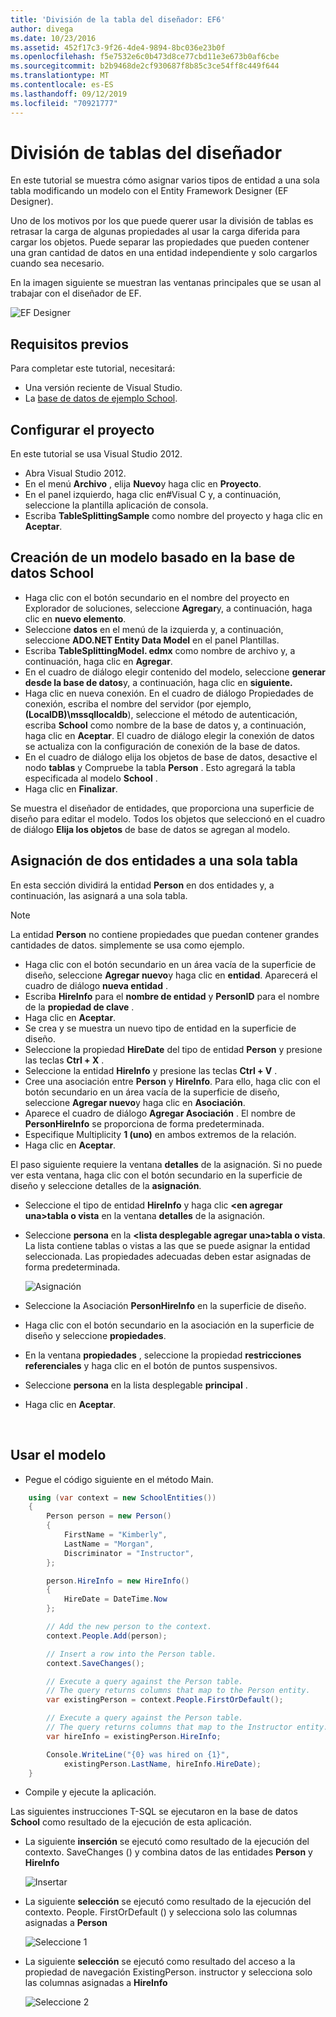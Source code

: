 ```yaml
---
title: 'División de la tabla del diseñador: EF6'
author: divega
ms.date: 10/23/2016
ms.assetid: 452f17c3-9f26-4de4-9894-8bc036e23b0f
ms.openlocfilehash: f5e7532e6c0b473d8ce77cbd11e3e673b0af6cbe
ms.sourcegitcommit: b2b9468de2cf930687f8b85c3ce54ff8c449f644
ms.translationtype: MT
ms.contentlocale: es-ES
ms.lasthandoff: 09/12/2019
ms.locfileid: "70921777"
---
```

# <a name="designer-table-splitting"></a>División de tablas del diseñador
En este tutorial se muestra cómo asignar varios tipos de entidad a una sola tabla modificando un modelo con el Entity Framework Designer (EF Designer).

Uno de los motivos por los que puede querer usar la división de tablas es retrasar la carga de algunas propiedades al usar la carga diferida para cargar los objetos. Puede separar las propiedades que pueden contener una gran cantidad de datos en una entidad independiente y solo cargarlos cuando sea necesario.

En la imagen siguiente se muestran las ventanas principales que se usan al trabajar con el diseñador de EF.

![EF Designer](~/ef6/media/efdesigner.png)

## <a name="prerequisites"></a>Requisitos previos

Para completar este tutorial, necesitará:

- Una versión reciente de Visual Studio.
- La [base de datos de ejemplo School](~/ef6/resources/school-database.md).

## <a name="set-up-the-project"></a>Configurar el proyecto

En este tutorial se usa Visual Studio 2012.

-   Abra Visual Studio 2012.
-   En el menú **Archivo** , elija **Nuevo**y haga clic en **Proyecto**.
-   En el panel izquierdo, haga clic en\#Visual C y, a continuación, seleccione la plantilla aplicación de consola.
-   Escriba **TableSplittingSample** como nombre del proyecto y haga clic en **Aceptar**.

## <a name="create-a-model-based-on-the-school-database"></a>Creación de un modelo basado en la base de datos School

-   Haga clic con el botón secundario en el nombre del proyecto en Explorador de soluciones, seleccione **Agregar**y, a continuación, haga clic en **nuevo elemento**.
-   Seleccione **datos** en el menú de la izquierda y, a continuación, seleccione **ADO.NET Entity Data Model** en el panel Plantillas.
-   Escriba **TableSplittingModel. edmx** como nombre de archivo y, a continuación, haga clic en **Agregar**.
-   En el cuadro de diálogo elegir contenido del modelo, seleccione **generar desde la base de datos**y, a continuación, haga clic en **siguiente.**
-   Haga clic en nueva conexión. En el cuadro de diálogo Propiedades de conexión, escriba el nombre del servidor (por ejemplo, **(LocalDB)\\mssqllocaldb**), seleccione el método de autenticación, escriba **School** como nombre de la base de datos y, a continuación, haga clic en **Aceptar**.
    El cuadro de diálogo elegir la conexión de datos se actualiza con la configuración de conexión de la base de datos.
-   En el cuadro de diálogo elija los objetos de base de datos, desactive el nodo **tablas** y Compruebe la tabla **Person** . Esto agregará la tabla especificada al modelo **School** .
-   Haga clic en **Finalizar**.

Se muestra el diseñador de entidades, que proporciona una superficie de diseño para editar el modelo. Todos los objetos que seleccionó en el cuadro de diálogo **Elija los objetos** de base de datos se agregan al modelo.

## <a name="map-two-entities-to-a-single-table"></a>Asignación de dos entidades a una sola tabla

En esta sección dividirá la entidad **Person** en dos entidades y, a continuación, las asignará a una sola tabla.

> [!NOTE]
> La entidad **Person** no contiene propiedades que puedan contener grandes cantidades de datos. simplemente se usa como ejemplo.

-   Haga clic con el botón secundario en un área vacía de la superficie de diseño, seleccione **Agregar nuevo**y haga clic en **entidad**.
    Aparecerá el cuadro de diálogo **nueva entidad** .
-   Escriba **HireInfo** para el **nombre de entidad** y **PersonID** para el nombre de la **propiedad de clave** .
-   Haga clic en **Aceptar**.
-   Se crea y se muestra un nuevo tipo de entidad en la superficie de diseño.
-   Seleccione la propiedad **HireDate** del tipo de entidad **Person** y presione las teclas **Ctrl + X** .
-   Seleccione la entidad **HireInfo** y presione las teclas **Ctrl + V** .
-   Cree una asociación entre **Person** y **HireInfo**. Para ello, haga clic con el botón secundario en un área vacía de la superficie de diseño, seleccione **Agregar nuevo**y haga clic en **Asociación**.
-   Aparece el cuadro de diálogo **Agregar Asociación** . El nombre de **PersonHireInfo** se proporciona de forma predeterminada.
-   Especifique Multiplicity **1 (uno)** en ambos extremos de la relación.
-   Haga clic en **Aceptar**.

El paso siguiente requiere la ventana **detalles** de la asignación. Si no puede ver esta ventana, haga clic con el botón secundario en la superficie de diseño y seleccione detalles de la **asignación**.

-   Seleccione el tipo de entidad **HireInfo** y haga clic **&lt;en agregar una&gt;tabla o vista** en la ventana **detalles** de la asignación.
-   Seleccione **persona** en la  **&lt;lista desplegable agregar una&gt;tabla o vista**. La lista contiene tablas o vistas a las que se puede asignar la entidad seleccionada.
    Las propiedades adecuadas deben estar asignadas de forma predeterminada.

    ![Asignación](~/ef6/media/mapping.png)

-   Seleccione la Asociación **PersonHireInfo** en la superficie de diseño.
-   Haga clic con el botón secundario en la asociación en la superficie de diseño y seleccione **propiedades**.
-   En la ventana **propiedades** , seleccione la propiedad **restricciones referenciales** y haga clic en el botón de puntos suspensivos.
-   Seleccione **persona** en la lista desplegable **principal** .
-   Haga clic en **Aceptar**.

 

## <a name="use-the-model"></a>Usar el modelo

-   Pegue el código siguiente en el método Main.

``` csharp
    using (var context = new SchoolEntities())
    {
        Person person = new Person()
        {
            FirstName = "Kimberly",
            LastName = "Morgan",
            Discriminator = "Instructor",
        };

        person.HireInfo = new HireInfo()
        {
            HireDate = DateTime.Now
        };

        // Add the new person to the context.
        context.People.Add(person);

        // Insert a row into the Person table.  
        context.SaveChanges();

        // Execute a query against the Person table.
        // The query returns columns that map to the Person entity.
        var existingPerson = context.People.FirstOrDefault();

        // Execute a query against the Person table.
        // The query returns columns that map to the Instructor entity.
        var hireInfo = existingPerson.HireInfo;

        Console.WriteLine("{0} was hired on {1}",
            existingPerson.LastName, hireInfo.HireDate);
    }
```
-   Compile y ejecute la aplicación.

Las siguientes instrucciones T-SQL se ejecutaron en la base de datos **School** como resultado de la ejecución de esta aplicación. 

-   La siguiente **inserción** se ejecutó como resultado de la ejecución del contexto. SaveChanges () y combina datos de las entidades **Person** y **HireInfo**

    ![Insertar](~/ef6/media/insert.png)

-   La siguiente **selección** se ejecutó como resultado de la ejecución del contexto. People. FirstOrDefault () y selecciona solo las columnas asignadas a **Person**

    ![Seleccione 1](~/ef6/media/select1.png)

-   La siguiente **selección** se ejecutó como resultado del acceso a la propiedad de navegación ExistingPerson. instructor y selecciona solo las columnas asignadas a **HireInfo**

    ![Seleccione 2](~/ef6/media/select2.png)

